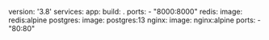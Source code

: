 version: '3.8'
services:
  app:
    build: .
    ports:
      - "8000:8000"
  redis:
    image: redis:alpine
  postgres:
    image: postgres:13
  nginx:
    image: nginx:alpine
    ports:
      - "80:80"
